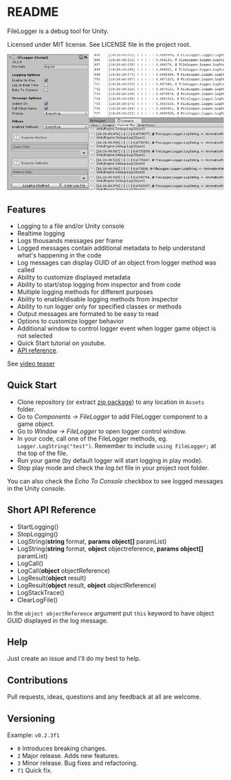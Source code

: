 README
======

FileLogger is a debug tool for Unity.

Licensed under MIT license. See LICENSE file in the project root.

![FileLogger](/Resources/coverart.png?raw=true "FileLogger Coverart")

Features
--------

- Logging to a file and/or Unity console
- Realtime logging
- Logs thousands messages per frame
- Logged messages contain additional metadata to help understand what's happening in the code
- Log messages can display GUID of an object from logger method was called
- Ability to customize displayed metadata
- Ability to start/stop logging from inspector and from code
- Multiple logging methods for different purposes
- Ability to enable/disable logging methods from inspector
- Ability to run logger only for specified classes or methods
- Output messages are formated to be easy to read
- Options to customize logger behavior
- Additional window to control logger event when logger game object is not selected
- Quick Start tutorial on youtube.
- [API reference](http://filelogger.airtime-productions.com "Online API").

See [video teaser](https://youtu.be/wS1hQ5641zQ "AnimationPath Animator Unity 5 Extension Teaser ")

Quick Start
------------------

- Clone repository (or extract [zip package](https://github.com/bartlomiejwolk/filelogger/archive/master.zip)) to any location in `Assets` folder.
- Go to _Components -> FileLogger_ to add FileLogger component to a game object.
- Go to _Window -> FileLogger_ to open logger control window.
- In your code, call one of the FileLogger methods, eg. `Logger.LogString("test")`. Remember to include `using FileLogger;` at the top of the file.
- Run your game (by default logger will start logging in play mode).
- Stop play mode and check the _log.txt_ file in your project root folder.

You can also check the _Echo To Console_ checkbox to see logged messages in the Unity console.

Short API Reference
-------------------

- StartLogging()
- StopLogging()
- LogString(**string** format, **params object[]** paramList)
- LogString(**string** format, **object** objectreference, **params object[]** paramList)
- LogCall()
- LogCall(**object** objectReference)
- LogResult(**object** result)
- LogResult(**object** result, **object** objectReference)
- LogStackTrace()
- ClearLogFile()

In the `object objectReference` argument put `this` keyword to have object GUID displayed in the log message.


Help
-----

Just create an issue and I'll do my best to help.

Contributions
------------

Pull requests, ideas, questions and any feedback at all are welcome.

Versioning
----------

Example: `v0.2.3f1`

- `0` Introduces breaking changes.
- `2` Major release. Adds new features.
- `3` Minor release. Bug fixes and refactoring.
- `f1` Quick fix.
